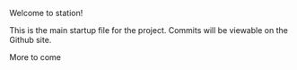 Welcome to station!

This is the main startup file for the project.
Commits will be viewable on the Github site.

More to come